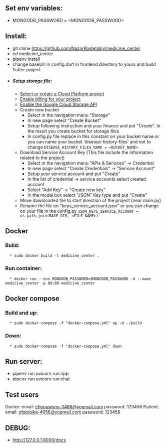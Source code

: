 ## Set env variables:
   * MONGODB_PASSWORD = <MONGODB_PASSWORD>

## Install:
   * git clone https://github.com/NazarKostetskiy/medicine_center
   * cd medicine_center
   * pipenv install
   * change baseUrl in config.dart in frontend directory to yours and build flutter project
   * ##### Setup storage file:
        * <a href="https://console.cloud.google.com/cloud-resource-manager">Select or create a Cloud Platform project</a>
        * <a href="https://cloud.google.com/billing/docs/how-to/modify-project#enable_billing_for_a_project">Enable billing for your project</a>
        * <a href="https://cloud.google.com/storage">Enable the Google Cloud Storage API</a>
        * Create new bucket
            * Select in the navigation menu "Storage"
            * In new page select "Create Bucket" 
            * Setup following instruction and your finance and put "Create". In the result you create bucket for storage files
            * In config.py file replace in this constant on your bucket name or you can name your bucket 'disease-history-files' and not to change
            ```DISEASE_HISTORY_FILES_NAME = <BUCKET_NAME>```
        * Download Service Account Key (This file include the information related to the project)
            * Select in the navigation menu "APIs & Services" -> Credential
            * In new page select "Create Credentials" -> "Service Account"
            * Setup your service account and put "Create"
            * In the list of credential -> service accounts select created account
            * Select "Add Key" -> "Create new key"
            * In the modal box select "JSON" Key type and put "Create"
        * Move downloaded file to start direction of the project (near main.py)
        * Rename the file on "keys_service_account.json" or you can change on your file in the config.py
        ```JSON_KEYS_SERVICE_ACCOUNT = os.path.join(BASE_DIR, <FILE_NAME>)```

## Docker
   ### Build:
      * sudo docker build -t medicine_center .
   ### Run container:
      * docker run --env MONGODB_PASSWORD=$MONGODB_PASSWORD -d --name medicine_center -p 80:80 medicine_center

## Docker compose
   ### Build and up:
      * sudo docker-compose -f "docker-compose.yml" up -d --build
   ### Down:
      * sudo docker-compose -f "docker-compose.yml" down

## Run server:
   * pipenv run uvicorn run:app
   * pipenv run uvicorn run:chat 
   
## Test users
  Doctor:
    email: efippawonn-3466@yopmail.com
    password: 123456
  Patient:
    email: ofabiqika-4056@yopmail.com
    password: 123456
    
## DEBUG:
   * http://127.0.0.1:8000/docs

